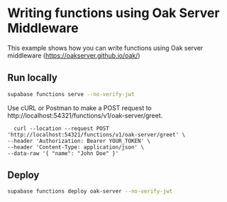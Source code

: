 # Writing functions using Oak Server Middleware

This example shows how you can write functions using Oak server middleware (https://oakserver.github.io/oak/)

## Run locally

```bash
supabase functions serve --no-verify-jwt
```

Use cURL or Postman to make a POST request to http://localhost:54321/functions/v1/oak-server/greet.

```
  curl --location --request POST 'http://localhost:54321/functions/v1/oak-server/greet' \
--header 'Authorization: Bearer YOUR_TOKEN' \
--header 'Content-Type: application/json' \
--data-raw '{ "name": "John Doe" }'
```

## Deploy

```bash
supabase functions deploy oak-server --no-verify-jwt
```
